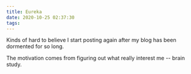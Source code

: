 ```yaml
---
title: Eureka
date: 2020-10-25 02:37:30
tags:
---
```

Kinds of hard to believe I start posting again after my blog has been dormented for so long.

The motivation comes from figuring out what really interest me -- brain study.
